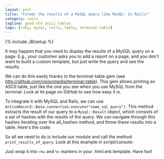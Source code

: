 ```yaml
---
layout: post
title: "Format the results of a MySQL query like MySQL! In Rails!"
category: rails
tagline: good old ascii tables
tags: [ruby, mysql, rails, table, terminal-table]
---
```

{% include JB/setup %}

It may happen that you need to display the results of a MySQL query on a page. E.g., your customer asks you to add a report on a page, and you don't want to build a custom template, but just write the query and see the results.

We can do this easily thanks to the terminal-table gem (see <a href="http://github.com/visionmedia/terminal-table">http://github.com/visionmedia/terminal-table</a>). This gem allows printing an ASCII table, just like the one you see when you use MySQL from the terminal. Look at its page on GitHub to see how easy it is.

To integrate it with MySQL and Rails, we can use `ActiveRecord::Base.connection.execute("some_sql_query")`. This method extracts the result of our query to a `Mysql::Result` object, which consists of a set of hashes with the results of the query. We can navigate through this hashes iterating over the all_hashes method, and throw these results into a table. Here's the code:

<script src="https://gist.github.com/702423.js"> </script>

So all we need to do is include our module and call the method `print_results_of_query`. Look at this example in script/console:

<script src="https://gist.github.com/702418.js"> </script>

Just wrap it into `<%=` and `%>` markers in your .html.erb template. Have fun!
